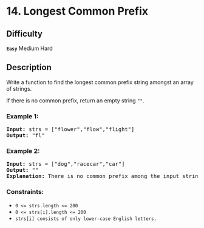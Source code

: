 # 14. Longest Common Prefix

## Difficulty

**`Easy`** Medium Hard

## Description

Write a function to find the longest common prefix string amongst an array of strings.

If there is no common prefix, return an empty string `""`.
 

### Example 1:


<pre>
<b>Input:</b> strs = ["flower","flow","flight"]
<b>Output:</b> "fl"
</pre>

### Example 2:

<pre>
<b>Input:</b> strs = ["dog","racecar","car"]
<b>Output:</b> ""
<b>Explanation:</b> There is no common prefix among the input strings.
</pre>

### Constraints:

* `0 <= strs.length <= 200`
* `0 <= strs[i].length <= 200`
* `strs[i] consists of only lower-case English letters.`
